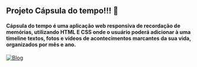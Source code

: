 

## Projeto Cápsula do tempo!!! 🚀

#### Cápsula do tempo é uma aplicação web responsiva de recordação de memórias, utilizando HTML E CSS onde o usuário poderá adicionar à uma timeline textos, fotos e vídeos de acontecimentos marcantes da sua vida, organizados por mês e ano.
[![Blog](https://img.shields.io/website-up-down-green-red/http/monip.org.svg)](https://charlesbveiga.github.io/capsuladotempo/)
